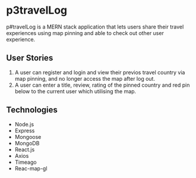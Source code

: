 # p3travelLog

p#travelLog is a MERN stack application that lets users share their travel experiences using map pinning and able to check out other user experience.

## User Stories
1. A user can register and login and view their previos travel country via map pinning, and no longer access the map after log out.
2. A user can enter a title, review, rating of the pinned country and red pin below to the current user which utilising the map.


## Technologies
- Node.js
- Express
- Mongoose
- MongoDB
- React.js
- Axios
- Timeago
- Reac-map-gl







